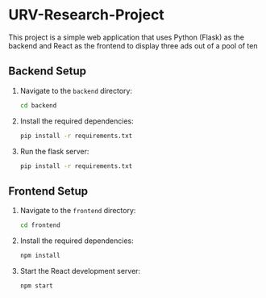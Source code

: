 # URV-Research-Project

This project is a simple web application that uses Python (Flask) as the backend and React as the frontend to display three ads out of a pool of ten


## Backend Setup

1. Navigate to the `backend` directory:
   ```bash
   cd backend

2. Install the required dependencies:
   ```bash
   pip install -r requirements.txt
   
3. Run the flask server:
   ```bash
   pip install -r requirements.txt

## Frontend Setup

1. Navigate to the `frontend` directory:
   ```bash
   cd frontend

2. Install the required dependencies:
   ```bash
   npm install

3. Start the React development server:
   ```bash
   npm start
   
